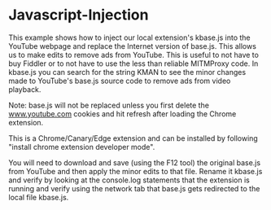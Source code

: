 # Javascript-Injection

This example shows how to inject our local extension's kbase.js into the YouTube webpage and replace the Internet version of base.js.
This allows us to make edits to remove ads from YouTube.
This is useful to not have to buy Fiddler or to not have to use the less than reliable MITMProxy code.
In kbase.js you can search for the string KMAN to see the minor changes made to YouTube's base.js source code  to remove ads from video playback.

Note: base.js will not be replaced unless you first delete the www.youtube.com cookies and hit refresh after loading the Chrome extension.

This is a Chrome/Canary/Edge extension and can be installed by following "install chrome extension developer mode".

You will need to download and save (using the F12 tool) the original base.js from YouTube and then apply the minor edits to that file. 
Rename it kbase.js and verify by looking at the console.log statements that the extension is running and verify using the network tab that base.js 
gets redirected to the local file kbase.js.





